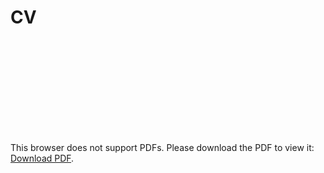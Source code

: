 
# CV

<object data="https://wilderlavington.github.io/cv.pdf" type="application/pdf" width="700px" height="700px">
    <embed src="https://wilderlavington.github.io/cv.pdf">
        <p>This browser does not support PDFs. Please download the PDF to view it: <a href="https://wilderlavington.github.io/cv.pdf">Download PDF</a>.</p>
    </embed>
</object>
